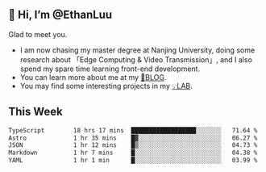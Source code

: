 ## 👋 Hi, I’m @EthanLuu

Glad to meet you.

- I am now chasing my master degree at Nanjing University, doing some research about 「Edge Computing & Video Transmission」, and I also spend my spare time learning front-end development.
- You can learn more about me at my [📝BLOG](https://blog.ethanloo.cn).
- You may find some interesting projects in my [💡LAB](https://lab.ethanloo.cn).

## This Week
<!--START_SECTION:waka-->

```txt
TypeScript        18 hrs 17 mins  ██████████████████░░░░░░░   71.64 %
Astro             1 hr 35 mins    █▓░░░░░░░░░░░░░░░░░░░░░░░   06.27 %
JSON              1 hr 12 mins    █▒░░░░░░░░░░░░░░░░░░░░░░░   04.73 %
Markdown          1 hr 7 mins     █░░░░░░░░░░░░░░░░░░░░░░░░   04.38 %
YAML              1 hr 1 min      █░░░░░░░░░░░░░░░░░░░░░░░░   03.99 %
```

<!--END_SECTION:waka-->
